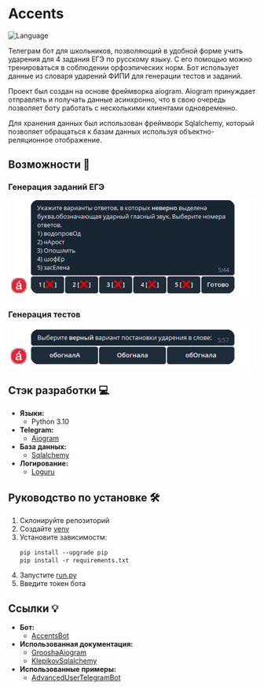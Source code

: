 # Accents

![Language](https://img.shields.io/badge/Language-Python3.10+-blue.svg?style=flat)

Телеграм бот для школьников, позволяющий в удобной форме учить ударения для 4 задания ЕГЭ по русскому языку. С его помощью можно тренироваться в соблюдении орфоэпических норм. Бот использует данные из словаря ударений ФИПИ для генерации тестов и заданий.

Проект был создан на основе фреймворка aiogram. Aiogram принуждает отправлять и получать данные асинхронно, что в свою очередь позволяет боту работать с несколькими клиентами одновременно.

Для хранения данных был использован фреймворк Sqlalchemy, который позволяет обращаться к базам данных используя объектно-реляционное отображение.

## Возможности 📌
### Генерация заданий ЕГЭ
![til](assets/ege_showcase.gif)

### Генерация тестов
![til](assets/test_showcase.gif)

## Стэк разработки 💻

- **Языки:**
  - Python 3.10
- **Telegram:**
  - [Aiogram](https://docs.aiogram.dev/en/latest/)
- **База данных:**
  - [Sqlalchemy](https://docs.sqlalchemy.org/en/14/)
- **Логирование:**
  - [Loguru](https://loguru.readthedocs.io/en/stable/index.html/)

## Руководство по установке 🛠

1. Склонируйте репозиторий
2. Создайте [venv](https://pythonchik.ru/okruzhenie-i-pakety/virtualnoe-okruzhenie-python-venv)
3. Установите зависимостм:
   ```
   pip install --upgrade pip
   pip install -r requirements.txt
   ```
4. Запустите [run.py](run.py)
5. Введите токен бота

## Ссылки 💡
- **Бот:**
  - [AccentsBot](https://t.me/learn_accents_bot)
- **Использованная документация:**
  - [GrooshaAiogram](https://mastergroosha.github.io/aiogram-3-guide/quickstart/)
  - [KlepikovSqlalchemy](https://konstantinklepikov.github.io/myknowlegebase/notes/sqlalchemy-docs.html)
- **Использованные примеры:**
  - [AdvancedUserTelegramBot](https://github.com/BaggerFast/AdvancedUserTelegramBot)
